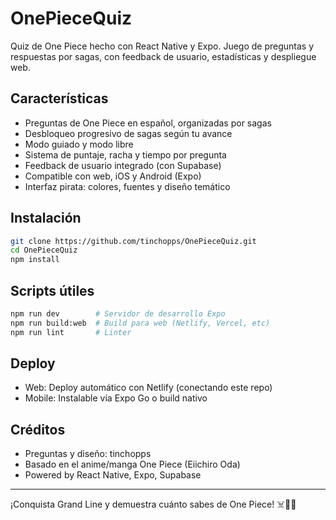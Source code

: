 # OnePieceQuiz

Quiz de One Piece hecho con React Native y Expo. Juego de preguntas y respuestas por sagas, con feedback de usuario, estadísticas y despliegue web.

## Características

- Preguntas de One Piece en español, organizadas por sagas
- Desbloqueo progresivo de sagas según tu avance
- Modo guiado y modo libre
- Sistema de puntaje, racha y tiempo por pregunta
- Feedback de usuario integrado (con Supabase)
- Compatible con web, iOS y Android (Expo)
- Interfaz pirata: colores, fuentes y diseño temático

## Instalación

```bash
git clone https://github.com/tinchopps/OnePieceQuiz.git
cd OnePieceQuiz
npm install
```

## Scripts útiles

```bash
npm run dev        # Servidor de desarrollo Expo
npm run build:web  # Build para web (Netlify, Vercel, etc)
npm run lint       # Linter
```

## Deploy

- Web: Deploy automático con Netlify (conectando este repo)
- Mobile: Instalable vía Expo Go o build nativo

## Créditos

- Preguntas y diseño: tinchopps
- Basado en el anime/manga One Piece (Eiichiro Oda)
- Powered by React Native, Expo, Supabase

---

¡Conquista Grand Line y demuestra cuánto sabes de One Piece! ☠️🏴‍☠️
```
